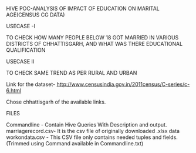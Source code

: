 HIVE POC-ANALYSIS OF IMPACT OF EDUCATION ON MARITAL AGE(CENSUS CG DATA)

USECASE -I 

TO CHECK HOW MANY PEOPLE BELOW 18 GOT MARRIED IN VARIOUS DISTRICTS OF CHHATTISGARH, AND WHAT WAS THERE EDUCATIONAL QUALIFICATION

USECASE II

TO CHECK SAME TREND AS PER RURAL AND URBAN

Link for the dataset- http://www.censusindia.gov.in/2011census/C-series/c-6.html

Chose chhattisgarh of the available links.

FILES

Commandline - Contain Hive Queries With Description and output.
marriagerecord.csv- It is the csv file of originally downloaded .xlsx data
workondata.csv - This CSV file only contains needed tuples and fields.(Trimmed using Command available in Commandline.txt)
